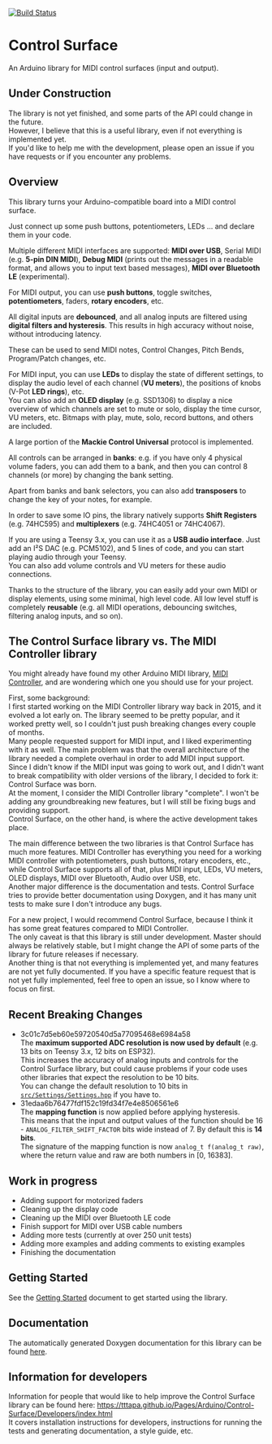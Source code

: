 [![Build Status](https://travis-ci.org/tttapa/Control-Surface.svg?branch=master)](https://travis-ci.org/tttapa/Control-Surface)

# Control Surface

An Arduino library for MIDI control surfaces (input and output).

## Under Construction

The library is not yet finished, and some parts of the API could change in the future.  
However, I believe that this is a useful library, even if not everything is 
implemented yet.  
If you'd like to help me with the development, please open an issue if you have requests 
or if you encounter any problems.

## Overview

This library turns your Arduino-compatible board into a MIDI control surface.  

Just connect up some push buttons, potentiometers, LEDs ... and declare them in
your code.

Multiple different MIDI interfaces are supported: **MIDI over USB**, Serial MIDI 
(e.g. **5-pin DIN MIDI**), **Debug MIDI** (prints out the messages in a readable
format, and allows you to input text based messages), **MIDI over Bluetooth LE**
(experimental).

For MIDI output, you can use **push buttons**, toggle switches, 
**potentiometers**, faders, **rotary encoders**, etc.

All digital inputs are **debounced**, and all analog inputs are filtered using 
**digital filters and hysteresis**. This results in high accuracy without noise,
without introducing latency.

These can be used to send MIDI notes, Control Changes, Pitch Bends, 
Program/Patch changes, etc.

For MIDI input, you can use **LEDs** to display the state of different settings, 
to display the audio level of each channel (**VU meters**), the positions of knobs 
(V-Pot **LED rings**), etc.  
You can also add an **OLED display** (e.g. SSD1306) to display a nice overview 
of which channels are set to mute or solo, display the time cursor, VU meters,
etc. Bitmaps with play, mute, solo, record buttons, and others are included.  

A large portion of the **Mackie Control Universal** protocol is implemented.

All controls can be arranged in **banks**: e.g. if you have only 4 physical 
volume faders, you can add them to a bank, and then you can control 8 channels 
(or more) by changing the bank setting.

Apart from banks and bank selectors, you can also add **transposers** to change 
the key of your notes, for example.

In order to save some IO pins, the library natively supports **Shift Registers** 
(e.g. 74HC595) and **multiplexers** (e.g. 74HC4051 or 74HC4067).

If you are using a Teensy 3.x, you can use it as a **USB audio interface**. Just
add an I²S DAC (e.g. PCM5102), and 5 lines of code, and you can start playing 
audio through your Teensy.  
You can also add volume controls and VU meters for these audio connections.

Thanks to the structure of the library, you can easily add your own MIDI or 
display elements, using some minimal, high level code. All low level stuff is
completely **reusable** (e.g. all MIDI operations, debouncing switches, 
filtering analog inputs, and so on).

## The Control Surface library vs. The MIDI Controller library

You might already have found my other Arduino MIDI library, [MIDI Controller](https://github.com/tttapa/MIDI_Controller), 
and are wondering which one you should use for your project.

First, some background:  
I first started working on the MIDI Controller library way back in 2015, and it
evolved a lot early on. The library seemed to be pretty popular, and it worked
pretty well, so I couldn't just push breaking changes every couple of months.  
Many people requested support for MIDI input, and I liked experimenting with it
as well. The main problem was that the overall architecture of the library 
needed a complete overhaul in order to add MIDI input support. Since I didn't 
know if the MIDI input was going to work out, and I didn't want to break 
compatibility with older versions of the library, I decided to fork it: Control
Surface was born.  
At the moment, I consider the MIDI Controller library "complete". I won't be 
adding any groundbreaking new features, but I will still be fixing bugs and 
providing support.  
Control Surface, on the other hand, is where the active development takes place.

The main difference between the two libraries is that Control Surface has much
more features. MIDI Controller has everything you need for a working MIDI 
controller with potentiometers, push buttons, rotary encoders, etc., while 
Control Surface supports all of that, plus MIDI input, LEDs, VU meters, OLED 
displays, MIDI over Bluetooth, Audio over USB, etc.  
Another major difference is the documentation and tests. Control Surface tries
to provide better documentation using Doxygen, and it has many unit tests to 
make sure I don't introduce any bugs.

For a new project, I would recommend Control Surface, because I think it has 
some great features compared to MIDI Controller.  
The only caveat is that this library is still under development. Master should 
always be relatively stable, but I might change the API of some parts of the 
library for future releases if necessary.  
Another thing is that not everything is implemented yet, and many features are 
not yet fully documented. If you have a specific feature request that is not yet
fully implemented, feel free to open an issue, so I know where to focus on first.

## Recent Breaking Changes

 - 3c01c7d5eb60e59720540d5a77095468e6984a58  
   The **maximum supported ADC resolution is now used by default** (e.g. 13 bits
   on Teensy 3.x, 12 bits on ESP32).  
   This increases the accuracy of analog inputs and controls for the Control 
   Surface library, but could cause problems if your code uses other libraries
   that expect the resolution to be 10 bits.  
   You can change the default resolution to 10 bits in 
   [`src/Settings/Settings.hpp`](https://tttapa.github.io/Control-Surface/Doc/Doxygen/db/d02/Settings_8hpp.html#a8db0fcdeeb644f813c9b29211ce0a1ae)
   if you have to.
 - 31edaa6b76477fdf152c19fd34f7e4e8506561e6  
   The **mapping function** is now applied before applying hysteresis.  
   This means that the input and output values of the function should be 
   16 - `ANALOG_FILTER_SHIFT_FACTOR` bits wide instead of 7. By default this is
   **14 bits**.  
   The signature of the mapping function is now `analog_t f(analog_t raw)`, 
   where the return value and raw are both numbers in [0, 16383].

## Work in progress

- Adding support for motorized faders
- Cleaning up the display code
- Cleaning up the MIDI over Bluetooth LE code
- Finish support for MIDI over USB cable numbers
- Adding more tests (currently at over 250 unit tests)
- Adding more examples and adding comments to existing examples
- Finishing the documentation

## Getting Started

See the [Getting Started](https://tttapa.github.io/Control-Surface/Doc/Doxygen/dd/dcc/md_Getting-Started.html)
document to get started using the library.

## Documentation

The automatically generated Doxygen documentation for this library can be found 
[here](https://tttapa.github.io/Control-Surface/Doc/Doxygen/index.html).

## Information for developers

Information for people that would like to help improve the Control Surface library can be found here: <https://tttapa.github.io/Pages/Arduino/Control-Surface/Developers/index.html>  
It covers installation instructions for developers, instructions for running the
tests and generating documentation, a style guide, etc.
